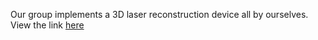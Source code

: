 Our group implements a 3D laser reconstruction device all by ourselves.
View the link [here](https://github.com/RainWang6188/Laser-3D-Reconstruction.git)